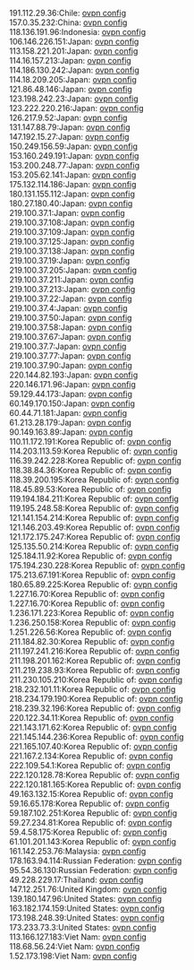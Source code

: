 191.112.29.36:Chile: [ovpn config](vpn/191_112_29_36.ovpn)  
157.0.35.232:China: [ovpn config](vpn/157_0_35_232.ovpn)  
118.136.191.96:Indonesia: [ovpn config](vpn/118_136_191_96.ovpn)  
106.146.226.151:Japan: [ovpn config](vpn/106_146_226_151.ovpn)  
113.158.221.201:Japan: [ovpn config](vpn/113_158_221_201.ovpn)  
114.16.157.213:Japan: [ovpn config](vpn/114_16_157_213.ovpn)  
114.186.130.242:Japan: [ovpn config](vpn/114_186_130_242.ovpn)  
114.18.209.205:Japan: [ovpn config](vpn/114_18_209_205.ovpn)  
121.86.48.146:Japan: [ovpn config](vpn/121_86_48_146.ovpn)  
123.198.242.23:Japan: [ovpn config](vpn/123_198_242_23.ovpn)  
123.222.220.216:Japan: [ovpn config](vpn/123_222_220_216.ovpn)  
126.217.9.52:Japan: [ovpn config](vpn/126_217_9_52.ovpn)  
131.147.88.79:Japan: [ovpn config](vpn/131_147_88_79.ovpn)  
147.192.15.27:Japan: [ovpn config](vpn/147_192_15_27.ovpn)  
150.249.156.59:Japan: [ovpn config](vpn/150_249_156_59.ovpn)  
153.160.249.191:Japan: [ovpn config](vpn/153_160_249_191.ovpn)  
153.200.248.77:Japan: [ovpn config](vpn/153_200_248_77.ovpn)  
153.205.62.141:Japan: [ovpn config](vpn/153_205_62_141.ovpn)  
175.132.114.186:Japan: [ovpn config](vpn/175_132_114_186.ovpn)  
180.131.155.112:Japan: [ovpn config](vpn/180_131_155_112.ovpn)  
180.27.180.40:Japan: [ovpn config](vpn/180_27_180_40.ovpn)  
219.100.37.1:Japan: [ovpn config](vpn/219_100_37_1.ovpn)  
219.100.37.108:Japan: [ovpn config](vpn/219_100_37_108.ovpn)  
219.100.37.109:Japan: [ovpn config](vpn/219_100_37_109.ovpn)  
219.100.37.125:Japan: [ovpn config](vpn/219_100_37_125.ovpn)  
219.100.37.138:Japan: [ovpn config](vpn/219_100_37_138.ovpn)  
219.100.37.19:Japan: [ovpn config](vpn/219_100_37_19.ovpn)  
219.100.37.205:Japan: [ovpn config](vpn/219_100_37_205.ovpn)  
219.100.37.211:Japan: [ovpn config](vpn/219_100_37_211.ovpn)  
219.100.37.213:Japan: [ovpn config](vpn/219_100_37_213.ovpn)  
219.100.37.22:Japan: [ovpn config](vpn/219_100_37_22.ovpn)  
219.100.37.4:Japan: [ovpn config](vpn/219_100_37_4.ovpn)  
219.100.37.50:Japan: [ovpn config](vpn/219_100_37_50.ovpn)  
219.100.37.58:Japan: [ovpn config](vpn/219_100_37_58.ovpn)  
219.100.37.67:Japan: [ovpn config](vpn/219_100_37_67.ovpn)  
219.100.37.7:Japan: [ovpn config](vpn/219_100_37_7.ovpn)  
219.100.37.77:Japan: [ovpn config](vpn/219_100_37_77.ovpn)  
219.100.37.90:Japan: [ovpn config](vpn/219_100_37_90.ovpn)  
220.144.82.193:Japan: [ovpn config](vpn/220_144_82_193.ovpn)  
220.146.171.96:Japan: [ovpn config](vpn/220_146_171_96.ovpn)  
59.129.44.173:Japan: [ovpn config](vpn/59_129_44_173.ovpn)  
60.149.170.150:Japan: [ovpn config](vpn/60_149_170_150.ovpn)  
60.44.71.181:Japan: [ovpn config](vpn/60_44_71_181.ovpn)  
61.213.28.179:Japan: [ovpn config](vpn/61_213_28_179.ovpn)  
90.149.163.89:Japan: [ovpn config](vpn/90_149_163_89.ovpn)  
110.11.172.191:Korea Republic of: [ovpn config](vpn/110_11_172_191.ovpn)  
114.203.113.59:Korea Republic of: [ovpn config](vpn/114_203_113_59.ovpn)  
116.39.242.228:Korea Republic of: [ovpn config](vpn/116_39_242_228.ovpn)  
118.38.84.36:Korea Republic of: [ovpn config](vpn/118_38_84_36.ovpn)  
118.39.200.195:Korea Republic of: [ovpn config](vpn/118_39_200_195.ovpn)  
118.45.89.53:Korea Republic of: [ovpn config](vpn/118_45_89_53.ovpn)  
119.194.184.211:Korea Republic of: [ovpn config](vpn/119_194_184_211.ovpn)  
119.195.248.58:Korea Republic of: [ovpn config](vpn/119_195_248_58.ovpn)  
121.141.154.214:Korea Republic of: [ovpn config](vpn/121_141_154_214.ovpn)  
121.146.203.49:Korea Republic of: [ovpn config](vpn/121_146_203_49.ovpn)  
121.172.175.247:Korea Republic of: [ovpn config](vpn/121_172_175_247.ovpn)  
125.135.50.214:Korea Republic of: [ovpn config](vpn/125_135_50_214.ovpn)  
125.184.11.92:Korea Republic of: [ovpn config](vpn/125_184_11_92.ovpn)  
175.194.230.228:Korea Republic of: [ovpn config](vpn/175_194_230_228.ovpn)  
175.213.67.191:Korea Republic of: [ovpn config](vpn/175_213_67_191.ovpn)  
180.65.89.225:Korea Republic of: [ovpn config](vpn/180_65_89_225.ovpn)  
1.227.16.70:Korea Republic of: [ovpn config](vpn/1_227_16_70.ovpn)  
1.227.16.70:Korea Republic of: [ovpn config](vpn/1_227_16_70.ovpn)  
1.236.171.223:Korea Republic of: [ovpn config](vpn/1_236_171_223.ovpn)  
1.236.250.158:Korea Republic of: [ovpn config](vpn/1_236_250_158.ovpn)  
1.251.226.56:Korea Republic of: [ovpn config](vpn/1_251_226_56.ovpn)  
211.184.82.30:Korea Republic of: [ovpn config](vpn/211_184_82_30.ovpn)  
211.197.241.216:Korea Republic of: [ovpn config](vpn/211_197_241_216.ovpn)  
211.198.201.162:Korea Republic of: [ovpn config](vpn/211_198_201_162.ovpn)  
211.219.238.93:Korea Republic of: [ovpn config](vpn/211_219_238_93.ovpn)  
211.230.105.210:Korea Republic of: [ovpn config](vpn/211_230_105_210.ovpn)  
218.232.101.11:Korea Republic of: [ovpn config](vpn/218_232_101_11.ovpn)  
218.234.179.190:Korea Republic of: [ovpn config](vpn/218_234_179_190.ovpn)  
218.239.32.196:Korea Republic of: [ovpn config](vpn/218_239_32_196.ovpn)  
220.122.34.11:Korea Republic of: [ovpn config](vpn/220_122_34_11.ovpn)  
221.143.171.62:Korea Republic of: [ovpn config](vpn/221_143_171_62.ovpn)  
221.145.144.236:Korea Republic of: [ovpn config](vpn/221_145_144_236.ovpn)  
221.165.107.40:Korea Republic of: [ovpn config](vpn/221_165_107_40.ovpn)  
221.167.2.134:Korea Republic of: [ovpn config](vpn/221_167_2_134.ovpn)  
222.109.54.1:Korea Republic of: [ovpn config](vpn/222_109_54_1.ovpn)  
222.120.128.78:Korea Republic of: [ovpn config](vpn/222_120_128_78.ovpn)  
222.120.181.165:Korea Republic of: [ovpn config](vpn/222_120_181_165.ovpn)  
49.163.132.15:Korea Republic of: [ovpn config](vpn/49_163_132_15.ovpn)  
59.16.65.178:Korea Republic of: [ovpn config](vpn/59_16_65_178.ovpn)  
59.187.102.251:Korea Republic of: [ovpn config](vpn/59_187_102_251.ovpn)  
59.27.234.81:Korea Republic of: [ovpn config](vpn/59_27_234_81.ovpn)  
59.4.58.175:Korea Republic of: [ovpn config](vpn/59_4_58_175.ovpn)  
61.101.201.143:Korea Republic of: [ovpn config](vpn/61_101_201_143.ovpn)  
161.142.253.76:Malaysia: [ovpn config](vpn/161_142_253_76.ovpn)  
178.163.94.114:Russian Federation: [ovpn config](vpn/178_163_94_114.ovpn)  
95.54.36.130:Russian Federation: [ovpn config](vpn/95_54_36_130.ovpn)  
49.228.229.17:Thailand: [ovpn config](vpn/49_228_229_17.ovpn)  
147.12.251.76:United Kingdom: [ovpn config](vpn/147_12_251_76.ovpn)  
139.180.147.96:United States: [ovpn config](vpn/139_180_147_96.ovpn)  
163.182.174.159:United States: [ovpn config](vpn/163_182_174_159.ovpn)  
173.198.248.39:United States: [ovpn config](vpn/173_198_248_39.ovpn)  
173.233.73.3:United States: [ovpn config](vpn/173_233_73_3.ovpn)  
113.166.127.183:Viet Nam: [ovpn config](vpn/113_166_127_183.ovpn)  
118.68.56.24:Viet Nam: [ovpn config](vpn/118_68_56_24.ovpn)  
1.52.173.198:Viet Nam: [ovpn config](vpn/1_52_173_198.ovpn)  
